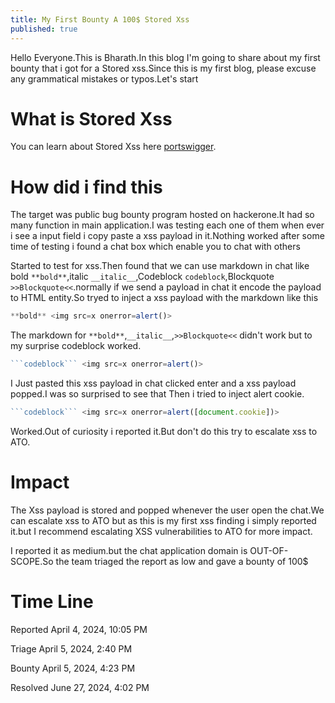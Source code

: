 ```yaml
---
title: My First Bounty A 100$ Stored Xss 
published: true
---
```


Hello Everyone.This is Bharath.In this blog I'm going to share about my first bounty that i got for a Stored xss.Since this is my first blog, please excuse any grammatical mistakes or typos.Let's start

# [](#header-1)What is Stored Xss

You can learn about Stored Xss here
[portswigger](https://portswigger.net/web-security/cross-site-scripting/stored).


# [](#header-1)How did i find this

The target was public bug bounty program hosted on hackerone.It had so many function in main application.I was testing each one of them when ever i see a input field i copy paste a xss payload in it.Nothing worked after some time of testing i found a chat box which enable you to chat with others

Started to test for xss.Then found that we can use markdown in chat like bold `**bold**`,italic `__italic__`,Codeblock ````codeblock````,Blockquote `>>Blockquote<<`.normally if we send a payload in chat it encode the payload to HTML entity.So tryed to inject a xss payload with the markdown like this
```js
**bold** <img src=x onerror=alert()>
```
The markdown for `**bold**`,`__italic__`,`>>Blockquote<<` didn't work but to my surprise codeblock worked.
```js
```codeblock``` <img src=x onerror=alert()>
```
I Just pasted this xss payload in chat clicked enter and a xss payload popped.I was so surprised to see that Then i tried to inject alert cookie.
```js
```codeblock``` <img src=x onerror=alert([document.cookie])>
```
Worked.Out of curiosity i reported it.But don't do this try to escalate xss to ATO.

# [](#header-1)Impact

The Xss payload is stored and popped whenever the user open the chat.We can escalate xss to ATO but as this is my first xss finding i simply reported it.but I recommend escalating XSS vulnerabilities to ATO for more impact.

I reported it as medium.but the chat application domain is OUT-OF-SCOPE.So the team triaged the report as low and gave a bounty of 100$

# [](#header-1)Time Line

Reported April 4, 2024, 10:05 PM

Triage April 5, 2024, 2:40 PM

Bounty April 5, 2024, 4:23 PM 

Resolved June 27, 2024, 4:02 PM
